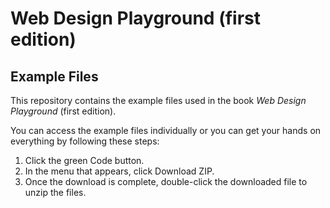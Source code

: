 # Web Design Playground (first edition)
## Example Files

This repository contains the example files used in the book *Web Design Playground* (first edition).

You can access the example files individually or you can get your hands on everything by following these steps:

1. Click the green Code button.
1. In the menu that appears, click Download ZIP.
1. Once the download is complete, double-click the downloaded file to unzip the files.
